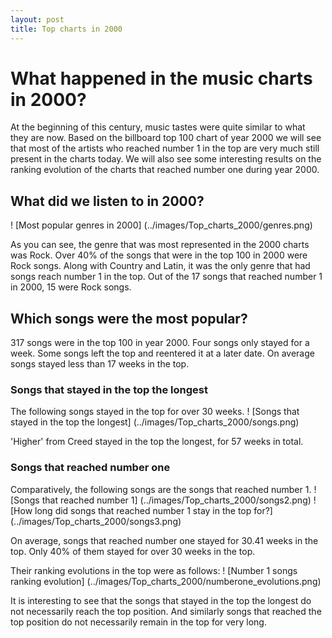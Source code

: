```yaml
---
layout: post
title: Top charts in 2000
---
```


# What happened in the music charts in 2000?

At the beginning of this century, music tastes were quite similar to what they are now. Based on the billboard top 100 chart of year 2000 we will see that most of the artists who reached number 1 in the top are very much still present in the charts today.
We will also see some interesting results on the ranking evolution of the charts that reached number one during year 2000.


## What did we listen to in 2000?

! [Most popular genres in 2000] (../images/Top_charts_2000/genres.png)

As you can see, the genre that was most represented in the 2000 charts was Rock. Over 40% of the songs that were in the top 100 in 2000 were Rock songs.
Along with Country and Latin, it was the only genre that had songs reach number 1 in the top. Out of the 17 songs that reached number 1 in 2000, 15 were Rock songs.


## Which songs were the most popular?

317 songs were in the top 100 in year 2000. Four songs only stayed for a week. Some songs left the top and reentered it at a later date. On average songs stayed less than 17 weeks in the top.

### Songs that stayed in the top the longest

The following songs stayed in the top for over 30 weeks.
! [Songs that stayed in the top the longest] (../images/Top_charts_2000/songs.png)

'Higher' from Creed stayed in the top the longest, for 57 weeks in total.

### Songs that reached number one

Comparatively, the following songs are the songs that reached number 1.
! [Songs that reached number 1] (../images/Top_charts_2000/songs2.png)
! [How long did songs that reached number 1 stay in the top for?] (../images/Top_charts_2000/songs3.png)

On average, songs that reached number one stayed for 30.41 weeks in the top. Only 40% of them stayed for over 30 weeks in the top.

Their ranking evolutions in the top were as follows:
! [Number 1 songs ranking evolution] (../images/Top_charts_2000/numberone_evolutions.png)

It is interesting to see that the songs that stayed in the top the longest do not necessarily reach the top position. And similarly songs that reached the top position do not necessarily remain in the top for very long.
 

